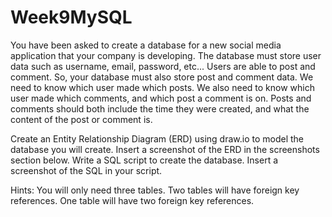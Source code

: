 # Week9MySQL
You have been asked to create a database for a new social media application that your company is developing.
The database must store user data such as username, email, password, etc...
Users are able to post and comment. So, your database must also store post and comment data.
We need to know which user made which posts.
We also need to know which user made which comments, and which post a comment is on.
Posts and comments should both include the time they were created, and what the content of the post or comment is.

Create an Entity Relationship Diagram (ERD) using draw.io to model the database you will create. Insert a screenshot of the ERD in the screenshots section below.
Write a SQL script to create the database. Insert a screenshot of the SQL in your script.

Hints: 
You will only need three tables.
Two tables will have foreign key references.
One table will have two foreign key references.
